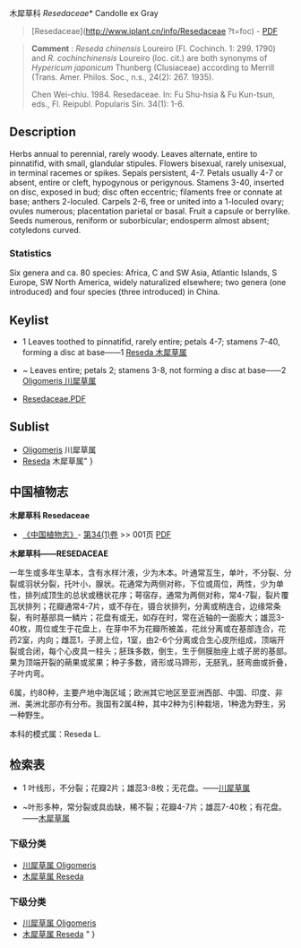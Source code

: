 木犀草科 *Resedaceae** Candolle ex Gray

> [Resedaceae](http://www.iplant.cn/info/Resedaceae ?t=foc) - [PDF](http://iplant.cn/foc/pdf/Resedaceae.pdf)

> **Comment** : 
> *Reseda chinensis* Loureiro (Fl. Cochinch. 1: 299. 1790) and *R. cochinchinensis* Loureiro (loc. cit.) are both synonyms of *Hypericum japonicum* Thunberg (Clusiaceae) according to Merrill (Trans. Amer. Philos. Soc., n.s., 24(2): 267. 1935).
> 
> Chen Wei-chiu. 1984. Resedaceae. In: Fu Shu-hsia & Fu Kun-tsun, eds., Fl. Reipubl. Popularis Sin. 34(1): 1-6.
> 
> 

## Description

Herbs annual to perennial, rarely woody. Leaves alternate, entire to pinnatifid, with small, glandular stipules. Flowers bisexual, rarely unisexual, in terminal racemes or spikes. Sepals persistent, 4-7. Petals usually 4-7 or absent, entire or cleft, hypogynous or perigynous. Stamens 3-40, inserted on disc, exposed in bud; disc often eccentric; filaments free or connate at base; anthers 2-loculed. Carpels 2-6, free or united into a 1-loculed ovary; ovules numerous; placentation parietal or basal. Fruit a capsule or berrylike. Seeds numerous, reniform or suborbicular; endosperm almost absent; cotyledons curved.

### Statistics
Six genera and ca. 80 species: Africa, C and SW Asia, Atlantic Islands, S Europe, SW North America, widely naturalized elsewhere; two genera (one introduced) and four species (three introduced) in China.

## Keylist

* 1 Leaves toothed to pinnatifid, rarely entire; petals 4-7; stamens 7-40, forming a disc at base——1 [Reseda 木犀草属](http://www.iplant.cn/info/Reseda?t=foc)
* ~ Leaves entire; petals 2; stamens 3-8, not forming a disc at base——2 [Oligomeris 川犀草属](http://www.iplant.cn/info/Oligomeris?t=foc)

* [Resedaceae.PDF](http://iplant.cn/foc/pdf/Resedaceae.pdf)
## Sublist
* [Oligomeris](http://www.iplant.cn/info/Oligomeris?t=foc)
 川犀草属
* [Reseda](http://www.iplant.cn/info/Reseda?t=foc) 木犀草属"
}
## 中国植物志

**木犀草科 Resedaceae**

* [《中国植物志》](http://www.iplant.cn/frps)- [第34(1)卷](http://www.iplant.cn/frps/vol/34(1)) >> 001页 [PDF](http://www.iplant.cn/frps/pdf/34(1)/001z.pdf)

**木犀草科——RESEDACEAE**

一年生或多年生草本，含有水样汁液，少为木本。叶通常互生，单叶，不分裂、分裂或羽状分裂，托叶小，腺状。花通常为两侧对称，下位或周位，两性，少为单性，排列成顶生的总状或穗状花序；萼宿存，通常为两侧对称，常4-7裂，裂片覆瓦状排列；花瓣通常4-7片，或不存在，镊合状排列，分离或稍连合，边缘常条裂，有时基部具一鳞片；花盘有或无，如存在时，常在近轴的一面膨大；雄蕊3-40枚，周位或生于花盘上，在芽中不为花瓣所被盖，花丝分离或在基部连合，花药2室，内向；雌蕊1，子房上位，1室，由2-6个分离或合生心皮所组成，顶端开裂或合闭，每个心皮具一柱头；胚珠多数，倒生，生于侧膜胎座上或子房的基部。果为顶端开裂的蒴果或浆果；种子多数，肾形或马蹄形，无胚乳，胚弯曲或折叠，子叶内弯。

6属，约80种，主要产地中海区域；欧洲其它地区至亚洲西部、中国、印度、非洲、美洲北部亦有分布。我国有2属4种，其中2种为引种栽培，1种逸为野生，另一种野生。

本科的模式属：Reseda L.

## 检索表

* 1 叶线形，不分裂；花瓣2片；雄蕊3-8枚；无花盘。——[川犀草属](http://www.iplant.cn/info/Oligomeris?t=z)

* ~叶形多种，常分裂或具齿缺，稀不裂；花瓣4-7片；雄蕊7-40枚；有花盘。 ——[木犀草属](http://www.iplant.cn/info/Reseda?t=z)

### 下级分类
* [川犀草属  Oligomeris](http://www.iplant.cn/info/Oligomeris?t=z)
* [木犀草属  Reseda](http://www.iplant.cn/info/Reseda?t=z)

### 下级分类
* [川犀草属  Oligomeris](http://iplant.cn/info/sp/Oligomeris?t=z)
* [木犀草属  Reseda](http://iplant.cn/info/sp/Reseda?t=z)
"
}